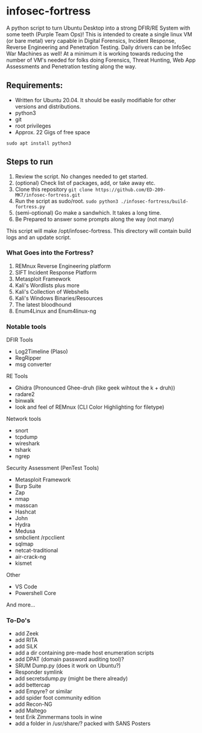 # infosec-fortress
A python script to turn Ubuntu Desktop into a strong DFIR/RE System with some teeth (Purple Team Ops)! This is intended to create a single linux VM (or bare metal) very capable in Digital Forensics, Incident Response, Reverse Engineering and Penetration Testing. Daily drivers can be InfoSec War Machines as well! At a minimum it is working towards reducing the number of VM's needed for folks doing Forensics, Threat Hunting, Web App Assessments and Penetration testing along the way.

## Requirements:

+ Written for Ubuntu 20.04. It should be easily modifiable for other versions and distributions.
+ python3
+ git
+ root privileges
+ Approx. 22 Gigs of free space

`sudo apt install python3`

## Steps to run

1. Review the script. No changes needed to get started.
2. (optional) Check list of packages, add, or take away etc.
3. Clone this repository `git clone https://github.com/ED-209-MK7/infosec-fortress.git`
4. Run the script as sudo/root. `sudo python3 ./infosec-fortress/build-fortress.py`
5. (semi-optional) Go make a sandwhich. It takes a long time.
6. Be Prepared to answer some prompts along the way (not many)

This script will make /opt/infosec-fortress. This directory will contain build logs and an update script.

### What Goes into the Fortress?

1. REMnux Reverse Engineering platform
2. SIFT Incident Response Platform
3. Metasploit Framework
4. Kali's Wordlists plus more
5. Kali's Collection of Webshells
6. Kali's Windows Binaries/Resources
7. The latest bloodhound
8. Enum4Linux and Enum4linux-ng

### Notable tools
DFIR Tools
* Log2Timeline (Plaso)
* RegRipper
* msg converter

RE Tools
* Ghidra (Pronounced Ghee-druh (like geek wihtout the k + druh))
* radare2
* binwalk
* look and feel of REMnux (CLI Color Highlighting for filetype)

Network tools
* snort
* tcpdump
* wireshark 
* tshark
* ngrep

Security Assessment (PenTest Tools)
* Metasploit Framework
* Burp Suite
* Zap
* nmap
* masscan
* Hashcat
* John
* Hydra
* Medusa
* smbclient /rpcclient
* sqlmap
* netcat-traditional
* air-crack-ng
* kismet

Other
* VS Code
* Powershell Core

And more...

### To-Do's
* add Zeek
* add RITA
* add SiLK
* add a dir containing pre-made host enumeration scripts
* add DPAT (domain password auditing tool)?
* SRUM Dump.py (does it work on Ubuntu?)
* Responder symlink
* add secretsdump.py (might be there already)
* add bettercap
* add Empyre? or similar
* add spider foot community edition
* add Recon-NG
* add Maltego
* test Erik Zimmermans tools in wine
* add a folder in /usr/share/? packed with SANS Posters